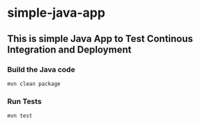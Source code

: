 # simple-java-app
## This is simple Java App to Test Continous Integration and Deployment

### Build the Java code
```mvn clean package```

### Run Tests
```mvn test```